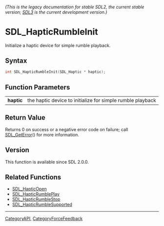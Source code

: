 ###### (This is the legacy documentation for stable SDL2, the current stable version; [SDL3](https://wiki.libsdl.org/SDL3/) is the current development version.)
# SDL_HapticRumbleInit

Initialize a haptic device for simple rumble playback.

## Syntax

```c
int SDL_HapticRumbleInit(SDL_Haptic * haptic);

```

## Function Parameters

|                |                                                            |
| -------------- | ---------------------------------------------------------- |
| **haptic**     | the haptic device to initialize for simple rumble playback |

## Return Value

Returns 0 on success or a negative error code on failure; call
[SDL_GetError](SDL_GetError)() for more information.

## Version

This function is available since SDL 2.0.0.

## Related Functions

* [SDL_HapticOpen](SDL_HapticOpen)
* [SDL_HapticRumblePlay](SDL_HapticRumblePlay)
* [SDL_HapticRumbleStop](SDL_HapticRumbleStop)
* [SDL_HapticRumbleSupported](SDL_HapticRumbleSupported)

----
[CategoryAPI](CategoryAPI), [CategoryForceFeedback](CategoryForceFeedback)


